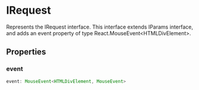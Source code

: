 # IRequest

Represents the IRequest interface.
This interface extends IParams interface, and adds an event property of type React.MouseEvent&lt;HTMLDivElement&gt;.

## Properties

### event

```ts
event: MouseEvent<HTMLDivElement, MouseEvent>
```
